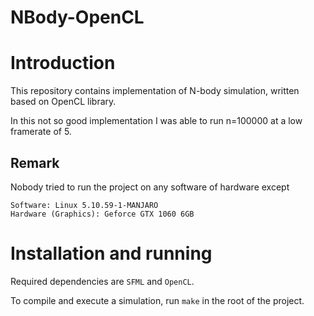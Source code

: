 # NBody-OpenCL

# Introduction
This repository contains implementation of N-body simulation, written based on OpenCL library.

In this not so good implementation I was able to run n=100000 at a low framerate of 5.

## Remark
Nobody tried to run the project on any software of hardware except
```
Software: Linux 5.10.59-1-MANJARO
Hardware (Graphics): Geforce GTX 1060 6GB
```

# Installation and running
Required dependencies are `SFML` and `OpenCL`.

To compile and execute a simulation, run `make` in the root of the project.

